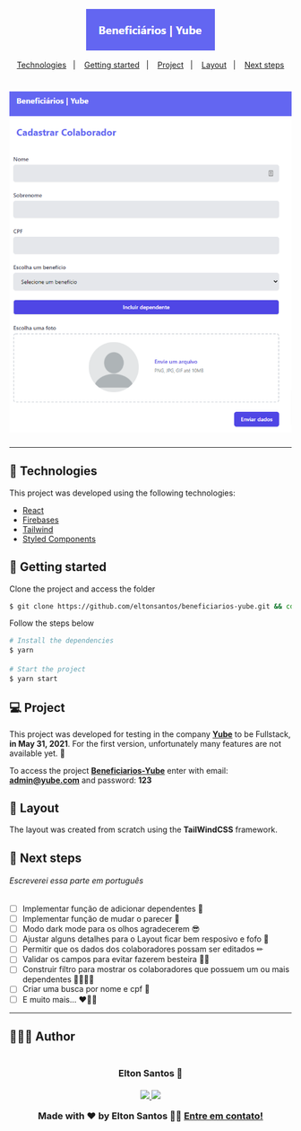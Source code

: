 <p align="center">
  <img alt="Beneficiários Yube" src=".github/logo-app.png" width="230px">
</p>

<p align="center">
  <a href="#-technologies">Technologies</a>&nbsp;&nbsp;&nbsp;|&nbsp;&nbsp;&nbsp;
  <a href="#-getting-started">Getting started</a>&nbsp;&nbsp;&nbsp;|&nbsp;&nbsp;&nbsp;
  <a href="#-project">Project</a>&nbsp;&nbsp;&nbsp;|&nbsp;&nbsp;&nbsp;
  <a href="#-layout">Layout</a>&nbsp;&nbsp;&nbsp;|&nbsp;&nbsp;&nbsp;
  <a href="#-next-steps">Next steps</a>

<br>

<h1 align="center">
    <a href="https://beneficiarios-yube.netlify.app" target="_blank">
      <img alt="Beneficiários Yube" title="Beneficiários Yube" src=".github/cadastro.png" />
    </a>
</h1>

---

## 🧪 Technologies

This project was developed using the following technologies:

- [React](https://reactjs.org)
- [Firebases](https://firebase.google.com/)
- [Tailwind](https://tailwindcss.com/)
- [Styled Components](https://styled-components.com/)

## 🚀 Getting started

Clone the project and access the folder

```bash
$ git clone https://github.com/eltonsantos/beneficiarios-yube.git && cd beneficiarios-yube
```

Follow the steps below
```bash
# Install the dependencies
$ yarn

# Start the project
$ yarn start

```

## 💻 Project

This project was developed for testing in the company **[Yube](https://yube.com.br/)** to be Fullstack, **in May 31, 2021**. For the first version, unfortunately many features are not available yet. 🥺

To access the project **[Beneficiarios-Yube](https://beneficiarios-yube.netlify.app)** enter with email: **admin@yube.com** and password: **123**

## 🔖 Layout

The layout was created from scratch using the **TailWindCSS** framework.

## 🐾 Next steps

###### Escreverei essa parte em português

- [ ] Implementar função de adicionar dependentes 👶
- [ ] Implementar função de mudar o parecer 📃
- [ ] Modo dark mode para os olhos agradecerem 😎
- [ ] Ajustar alguns detalhes para o Layout ficar bem resposivo e fofo 🥰
- [ ] Permitir que os dados dos colaboradores possam ser editados ✏
- [ ] Validar os campos para evitar fazerem besteira 🐱‍💻
- [ ] Construir filtro para mostrar os colaboradores que possuem um ou mais dependentes 👨‍👨‍👦‍👦
- [ ] Criar uma busca por nome e cpf 🔎
- [ ] E muito mais... ❤💪🏼

---

## 👨🏻‍💻 Author

<h3 align="center">
  <img style="border-radius: 50%" src="https://avatars3.githubusercontent.com/u/1292594?s=460&u=0b1bfb0fc81256c59dc33f31ce344231bd5a5286&v=4" width="100px;" alt=""/>
  <br/>
  <strong>Elton Santos</strong> 🚀
  <br/>
  <br/>

 <a href="https://www.linkedin.com/in/eltonmelosantos" alt="LinkedIn" target="blank">
    <img src="https://img.shields.io/badge/-LinkedIn-blue?style=flat-square&logo=Linkedin&logoColor=white" />
  </a>

  <a href="mailto:elton.melo.santos@gmail.com?subject=Olá%20Elton" alt="Email" target="blank">
    <img src="https://img.shields.io/badge/-Gmail-c14438?style=flat-square&logo=Gmail&logoColor=white&link=mailto:elton.melo.santos@gmail.com" />
  </a>

<br/>

Made with ❤️ by Elton Santos 👋🏽 [Entre em contato!](https://www.linkedin.com/in/eltonmelosantos/)

</h3>